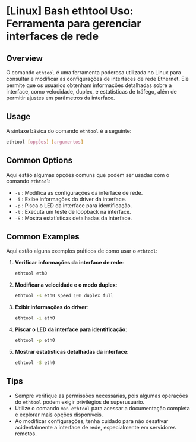 # [Linux] Bash ethtool Uso: Ferramenta para gerenciar interfaces de rede

## Overview
O comando `ethtool` é uma ferramenta poderosa utilizada no Linux para consultar e modificar as configurações de interfaces de rede Ethernet. Ele permite que os usuários obtenham informações detalhadas sobre a interface, como velocidade, duplex, e estatísticas de tráfego, além de permitir ajustes em parâmetros da interface.

## Usage
A sintaxe básica do comando `ethtool` é a seguinte:

```bash
ethtool [opções] [argumentos]
```

## Common Options
Aqui estão algumas opções comuns que podem ser usadas com o comando `ethtool`:

- `-s` : Modifica as configurações da interface de rede.
- `-i` : Exibe informações do driver da interface.
- `-p` : Pisca o LED da interface para identificação.
- `-t` : Executa um teste de loopback na interface.
- `-S` : Mostra estatísticas detalhadas da interface.

## Common Examples
Aqui estão alguns exemplos práticos de como usar o `ethtool`:

1. **Verificar informações da interface de rede**:
   ```bash
   ethtool eth0
   ```

2. **Modificar a velocidade e o modo duplex**:
   ```bash
   ethtool -s eth0 speed 100 duplex full
   ```

3. **Exibir informações do driver**:
   ```bash
   ethtool -i eth0
   ```

4. **Piscar o LED da interface para identificação**:
   ```bash
   ethtool -p eth0
   ```

5. **Mostrar estatísticas detalhadas da interface**:
   ```bash
   ethtool -S eth0
   ```

## Tips
- Sempre verifique as permissões necessárias, pois algumas operações do `ethtool` podem exigir privilégios de superusuário.
- Utilize o comando `man ethtool` para acessar a documentação completa e explorar mais opções disponíveis.
- Ao modificar configurações, tenha cuidado para não desativar acidentalmente a interface de rede, especialmente em servidores remotos.
